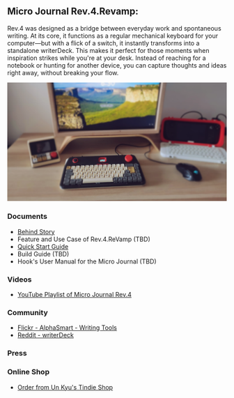 ## Micro Journal Rev.4.Revamp: 

Rev.4 was designed as a bridge between everyday work and spontaneous writing. At its core, it functions as a regular mechanical keyboard for your computer—but with a flick of a switch, it instantly transforms into a standalone writerDeck. This makes it perfect for those moments when inspiration strikes while you're at your desk. Instead of reaching for a notebook or hunting for another device, you can capture thoughts and ideas right away, without breaking your flow.

<img src="./images/002.png" width="600">


### Documents 

* [Behind Story](./story.md)
* Feature and Use Case of Rev.4.ReVamp (TBD)
* [Quick Start Guide](./quickstartguide.md)
* Build Guide (TBD)
* Hook's User Manual for the Micro Journal (TBD)


### Videos

* [YouTube Playlist of Micro Journal Rev.4]()


### Community

* [Flickr - AlphaSmart - Writing Tools](https://www.flickr.com/groups/alphasmart/discuss/72157721923133428/)
* [Reddit - writerDeck](https://www.reddit.com/r/writerDeck/)


### Press



### Online Shop

* [Order from Un Kyu's Tindie Shop](https://www.tindie.com/stores/unkyulee/)


